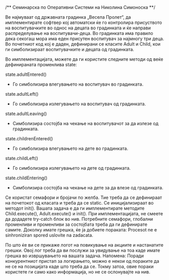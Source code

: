 /** Семинарска по Оперативни Системи на Николина Симоноска **/

Ве најмуваат од  државната градинка „Весела Пролет“, да имплементирате софтвер кој автоматски ќе гo контролира присуството на воспитувачките во однос на децата во градинката и ќе направи распределување на воспитувачи-деца.
Во градинката има правило дека секогаш мора има еден присутен воспитувач за најмногу три деца.
Во почетниот код кој е даден, дефинирани се класите Adult и Child, кои ги симболизираат воспитувачките и  децата од градинката.

Во имплементацијата, можете да ги користите следните методи од веќе дефинираната променлива state:

state.adultEntered()
- Го симболизира влегувањето на воспитувач во градинката.

state.adultLeft()
- Го симболизира излегувањето на воспитувач од градинката.

state.adultLeaving()
- Симболизира состојба на чекање на воспитувачот за да излезе од градинката.

state.childrenEntered()
- Го симболизира влегувањето на дете во градинката.

state.childLeft()
- Го симболизира излегувањето на дете од градинката.

state.childEntering()
- Симболизира состојба на чекање на дете за да влезе од градинката.

Се користат семафори и бројачи по желба. Тие треба да се дефинираат на почетокот од класата и треба да се static. Се иницијализираат во методот init().
Вашата задача е да ги имплементирате методите Child.execute(),  Adult.execute() и init(). При имплементацијата, не смеете да додадете try-catch блок во нив. Потребните семафори, глобални променливи и променливи за состојбата треба да ги дефинирате самите.
Доколку имате грешка, ќе ја добиете пораката:
Procesot ne e sinhroniziran spored uslovite na zadacata.

По што ќе ви се прикаже логот на повикување на акциите и настанатите грешки. Овој лог треба да ви послужи за увидување на тоа каде имате грешка во извршувањето на вашата задача.
Напомена: Поради конкурентниот пристап за логирањето, можно е некои од пораките да не се на позицијата каде што треба да се. Токму затоа, овие пораки користете ги само како информација, но не се ослонувајте на нив.
